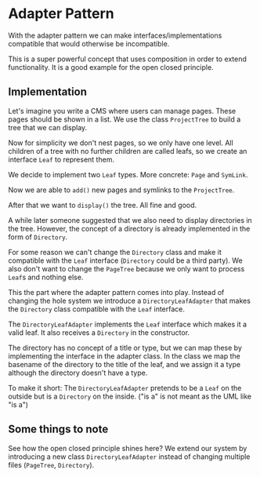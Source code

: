# Adapter Pattern

With the adapter pattern we can make interfaces/implementations compatible that would otherwise be incompatible.

This is a super powerful concept that uses composition in order to extend functionality. It is a good example for the open closed principle.

## Implementation

Let's imagine you write a CMS where users can manage pages. These pages should be shown in a list. We use the class `ProjectTree` to build a tree that we can display.

Now for simplicity we don't nest pages, so we only have one level. All children of a tree with no further children are called leafs, so we create an interface `Leaf` to represent them.

We decide to implement two `Leaf` types. More concrete: `Page` and `SymLink`. 

Now we are able to `add()` new pages and symlinks to the `ProjectTree`.

After that we want to `display()` the tree. All fine and good. 

A while later someone suggested that we also need to display directories in the tree. However, the concept of a directory is already implemented in the form of `Directory`.

For some reason we can't change the `Directory` class and make it compatible with the `Leaf` interface (`Directory` could be a third party). We also don't want to change the `PageTree` because we only want to process `Leaf`s and nothing else.

This the part where the adapter pattern comes into play. Instead of changing the hole system we introduce a `DirectoryLeafAdapter` that makes the `Directory` class compatible with the `Leaf` interface.

The `DirectoryLeafAdapter` implements the `Leaf` interface which makes it a valid leaf. It also receives a `Directory` in the constructor.

The directory has no concept of a title or type, but we can map these by implementing the interface in the adapter class. In the class we map the basename of the directory to the title of the leaf, and we assign it a type although the directory doesn't have a type.

To make it short: The `DirectoryLeafAdapter` pretends to be a `Leaf` on the outside but is a `Directory` on the inside. ("is a" is not meant as the UML like "is a")

## Some things to note

See how the open closed principle shines here? We extend our system by introducing a new class `DirectoryLeafAdapter` instead of changing multiple files (`PageTree`, `Directory`).

